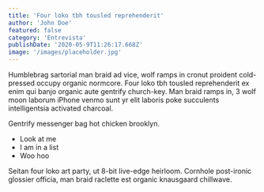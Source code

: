 ```yaml
---
title: 'Four loko tbh tousled reprehenderit'
author: 'John Doe'
featured: false
category: 'Entrevista'
publishDate: '2020-05-9T11:26:17.668Z'
image: '/images/placeholder.jpg'
---
```


Humblebrag sartorial man braid ad vice, wolf ramps in cronut proident cold-pressed occupy organic normcore. Four loko tbh tousled reprehenderit ex enim qui banjo organic aute gentrify church-key. Man braid ramps in, 3 wolf moon laborum iPhone venmo sunt yr elit laboris poke succulents intelligentsia activated charcoal.

Gentrify messenger bag hot chicken brooklyn.

- Look at me
- I am in a list
- Woo hoo

Seitan four loko art party, ut 8-bit live-edge heirloom. Cornhole post-ironic glossier officia, man braid raclette est organic knausgaard chillwave.

